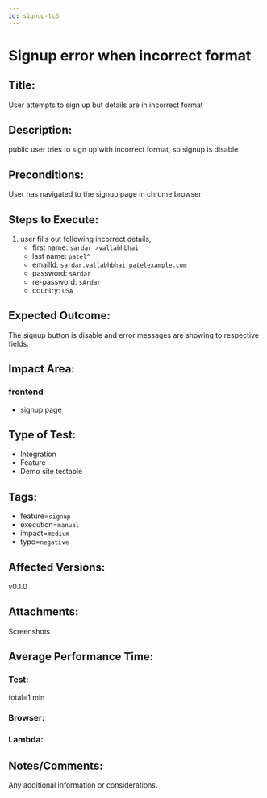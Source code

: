 ```yaml
---
id: signup-tc3
---
```


# Signup error when incorrect format

## Title:

User attempts to sign up but details are in incorrect format

## Description:

public user tries to sign up with incorrect format, so signup is disable

## Preconditions:

User has navigated to the signup page in chrome browser.

## Steps to Execute:

1. user fills out following incorrect details,
   - first name: `sardar >vallabhbhai`
   - last name: `patel^`
   - emailId: `sardar.vallabhbhai.patelexample.com`
   - password: `sArdar`
   - re-password: `sArdar`
   - country: `USA`

## Expected Outcome:

The signup button is disable and error messages are showing to respective fields.

## Impact Area:

### frontend

- signup page

## Type of Test:

- Integration
- Feature
- Demo site testable

## Tags:

- feature=`signup`
- execution=`manual`
- impact=`medium`
- type=`negative`

## Affected Versions:

v0.1.0

## Attachments:

Screenshots

## Average Performance Time:

### Test:

total=1 min

### Browser:

### Lambda:

## Notes/Comments:

Any additional information or considerations.

